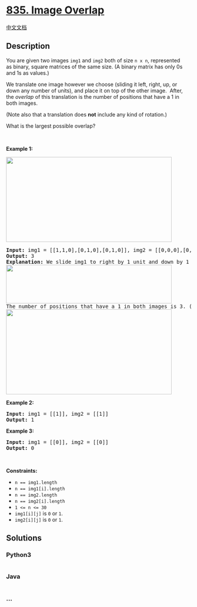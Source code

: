 # [835. Image Overlap](https://leetcode.com/problems/image-overlap)

[中文文档](/solution/0800-0899/0835.Image%20Overlap/README.md)

## Description

<p>You are given two images <code>img1</code> and <code>img2</code>&nbsp;both of size <code>n x n</code>, represented as&nbsp;binary, square matrices of the same size. (A binary matrix has only 0s and 1s as values.)</p>

<p>We translate one image however we choose (sliding it left, right, up, or down any number of units), and place it on top of the other image.&nbsp; After, the <em>overlap</em> of this translation is the number of positions that have a 1 in both images.</p>

<p>(Note also that a translation does <strong>not</strong> include any kind of rotation.)</p>

<p>What is the largest possible overlap?</p>

<p>&nbsp;</p>
<p><strong>Example 1:</strong></p>
<img alt="" src="https://cdn.jsdelivr.net/gh/doocs/leetcode@main/solution/0800-0899/0835.Image%20Overlap/images/overlap1.jpg" style="width: 450px; height: 231px;" />
<pre>
<strong>Input:</strong> img1 = [[1,1,0],[0,1,0],[0,1,0]], img2 = [[0,0,0],[0,1,1],[0,0,1]]
<strong>Output:</strong> 3
<strong>Explanation:</strong> We slide img1 to right by 1 unit and down by 1 unit.
<img alt="" src="https://cdn.jsdelivr.net/gh/doocs/leetcode@main/solution/0800-0899/0835.Image%20Overlap/images/overlap_step1.jpg" style="width: 450px; height: 105px;" />
The number of positions that have a 1 in both images is 3. (Shown in red)
<img alt="" src="https://cdn.jsdelivr.net/gh/doocs/leetcode@main/solution/0800-0899/0835.Image%20Overlap/images/overlap_step2.jpg" style="width: 450px; height: 231px;" />
</pre>

<p><strong>Example 2:</strong></p>

<pre>
<strong>Input:</strong> img1 = [[1]], img2 = [[1]]
<strong>Output:</strong> 1
</pre>

<p><strong>Example 3:</strong></p>

<pre>
<strong>Input:</strong> img1 = [[0]], img2 = [[0]]
<strong>Output:</strong> 0
</pre>

<p>&nbsp;</p>
<p><strong>Constraints:</strong></p>

<ul>
	<li><code>n == img1.length</code></li>
	<li><code>n == img1[i].length</code></li>
	<li><code>n == img2.length </code></li>
	<li><code>n == img2[i].length</code></li>
	<li><code>1 &lt;= n &lt;= 30</code></li>
	<li><code>img1[i][j]</code> is <code>0</code> or <code>1</code>.</li>
	<li><code>img2[i][j]</code> is <code>0</code> or <code>1</code>.</li>
</ul>

## Solutions

<!-- tabs:start -->

### **Python3**

```python

```

### **Java**

```java

```

### **...**

```

```

<!-- tabs:end -->
